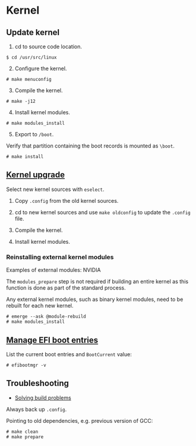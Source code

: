 # Kernel

## Update kernel

1. cd to source code location.

```console
$ cd /usr/src/linux
```

2. Configure the kernel.

```console
# make menuconfig
```

3. Compile the kernel.

```
# make -j12
```

4. Install kernel modules.

```
# make modules_install
```

5. Export to `/boot`.

Verify that partition containing the boot records is mounted as `\boot`.

```console
# make install
```

## [Kernel upgrade](https://wiki.gentoo.org/wiki/Kernel/Upgrade)

Select new kernel sources with `eselect`.

1. Copy `.config` from the old kernel sources.

2. cd to new kernel sources and use `make oldconfig` to update the `.config` file.

3. Compile the kernel.

4. Install kernel modules.

### Reinstalling external kernel modules

Examples of external modules: NVIDIA

The `modules_prepare` step is not required if building an entire kernel as this function is done as part of the standard process.

Any external kernel modules, such as binary kernel modules, need to be rebuilt for each new kernel.

```console
# emerge --ask @module-rebuild
# make modules_install
```

## [Manage EFI boot entries](https://wiki.gentoo.org/wiki/Efibootmgr#Usage)

List the current boot entries and `BootCurrent` value:

```console
# efibootmgr -v
```

## Troubleshooting

- [Solving build problems](https://wiki.gentoo.org/wiki/Kernel/Upgrade#Solving_build_problems)

Always back up `.config`.

Pointing to old dependencies, e.g. previous version of GCC:

```console
# make clean
# make prepare
```
